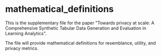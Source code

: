 # mathematical_definitions
This is the supplementary file for the paper "Towards privacy at scale: A Comprehensive Synthetic Tabular Data Generation and Evaluation in Learning Analytics".

The file will provide mathematical definitions for resemblance, utility, and privacy metrics.
